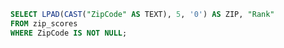  ```sql zipScores
SELECT LPAD(CAST("ZipCode" AS TEXT), 5, '0') AS ZIP, "Rank"
FROM zip_scores
WHERE ZipCode IS NOT NULL;
```

<AreaMap
   data={zipScores}
   geoJsonUrl="/Cook_County_Zip_Code.geojson"
   geoId=zip
   areaCol=ZIP
   value=Rank
   name=neighborhood_score_map
/>

